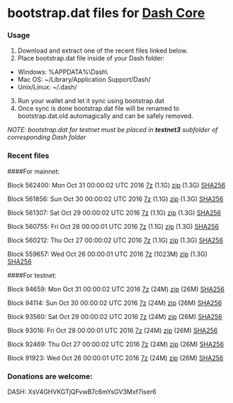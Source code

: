# bootstrap.dat files for [Dash Core](https://www.dash.org)

### Usage

1. Download and extract one of the recent files linked below.
2. Place bootstrap.dat file inside of your Dash folder:
 - Windows: %APPDATA%\Dash\
 - Mac OS: ~/Library/Application Support/Dash/
 - Unix/Linux: ~/.dash/
3. Run your wallet and let it sync using bootstrap.dat
4. Once sync is done bootstrap.dat file will be renamed to bootstrap.dat.old automagically and can be safely removed.

_NOTE: bootstrap.dat for testnet must be placed in **testnet3** subfolder of corresponding Dash folder_

### Recent files

####For mainnet:

Block 562400: Mon Oct 31 00:00:02 UTC 2016 [7z](https://transfer.sh/Plkk8/bootstrap.dat.20161031.7z) (1.1G) [zip](https://transfer.sh/tioFY/bootstrap.dat.20161031.zip) (1.3G) [SHA256](https://transfer.sh/wwz9L/sha256.txt)

Block 561856: Sun Oct 30 00:00:02 UTC 2016 [7z](https://transfer.sh/Ilz72/bootstrap.dat.20161030.7z) (1.1G) [zip](https://transfer.sh/Ay73o/bootstrap.dat.20161030.zip) (1.3G) [SHA256](https://transfer.sh/7t3jF/sha256.txt)

Block 561307: Sat Oct 29 00:00:02 UTC 2016 [7z](https://transfer.sh/1jcM2/bootstrap.dat.20161029.7z) (1.1G) [zip](https://transfer.sh/eWfyG/bootstrap.dat.20161029.zip) (1.3G) [SHA256](https://transfer.sh/LkoUM/sha256.txt)

Block 560755: Fri Oct 28 00:00:01 UTC 2016 [7z](https://transfer.sh/12CASs/bootstrap.dat.20161028.7z) (1.1G) [zip](https://transfer.sh/7Fhlf/bootstrap.dat.20161028.zip) (1.3G) [SHA256](https://transfer.sh/Kf9U2/sha256.txt)

Block 560212: Thu Oct 27 00:00:02 UTC 2016 [7z](https://transfer.sh/cW10Z/bootstrap.dat.20161027.7z) (1.1G) [zip](https://transfer.sh/FP60q/bootstrap.dat.20161027.zip) (1.3G) [SHA256](https://transfer.sh/VxSuR/sha256.txt)

Block 559657: Wed Oct 26 00:00:01 UTC 2016 [7z](https://transfer.sh/xV89f/bootstrap.dat.20161026.7z) (1023M) [zip](https://transfer.sh/eGxoj/bootstrap.dat.20161026.zip) (1.3G) [SHA256](https://transfer.sh/MDlFK/sha256.txt)

####For testnet:

Block 94659: Mon Oct 31 00:00:02 UTC 2016 [7z](https://transfer.sh/sF95L/bootstrap.dat.20161031.7z) (24M) [zip](https://transfer.sh/F1Sj5/bootstrap.dat.20161031.zip) (26M) [SHA256](https://transfer.sh/eWldp/sha256.txt)

Block 94114: Sun Oct 30 00:00:02 UTC 2016 [7z](https://transfer.sh/Zcne7/bootstrap.dat.20161030.7z) (24M) [zip](https://transfer.sh/P4thA/bootstrap.dat.20161030.zip) (26M) [SHA256](https://transfer.sh/FahBE/sha256.txt)

Block 93560: Sat Oct 29 00:00:02 UTC 2016 [7z](https://transfer.sh/9GQY8/bootstrap.dat.20161029.7z) (24M) [zip](https://transfer.sh/rsQe0/bootstrap.dat.20161029.zip) (26M) [SHA256](https://transfer.sh/qlDCa/sha256.txt)

Block 93016: Fri Oct 28 00:00:01 UTC 2016 [7z](https://transfer.sh/rcf26/bootstrap.dat.20161028.7z) (24M) [zip](https://transfer.sh/oz2fQ/bootstrap.dat.20161028.zip) (26M) [SHA256](https://transfer.sh/EyfNG/sha256.txt)

Block 92469: Thu Oct 27 00:00:02 UTC 2016 [7z](https://transfer.sh/7C2k1/bootstrap.dat.20161027.7z) (24M) [zip](https://transfer.sh/xQHeb/bootstrap.dat.20161027.zip) (26M) [SHA256](https://transfer.sh/maUK3/sha256.txt)

Block 91923: Wed Oct 26 00:00:01 UTC 2016 [7z](https://transfer.sh/18bo0/bootstrap.dat.20161026.7z) (24M) [zip](https://transfer.sh/1f99I/bootstrap.dat.20161026.zip) (26M) [SHA256](https://transfer.sh/O32QH/sha256.txt)

### Donations are welcome:

DASH: XsV4GHVKGTjQFvwB7c6mYsGV3Mxf7iser6
